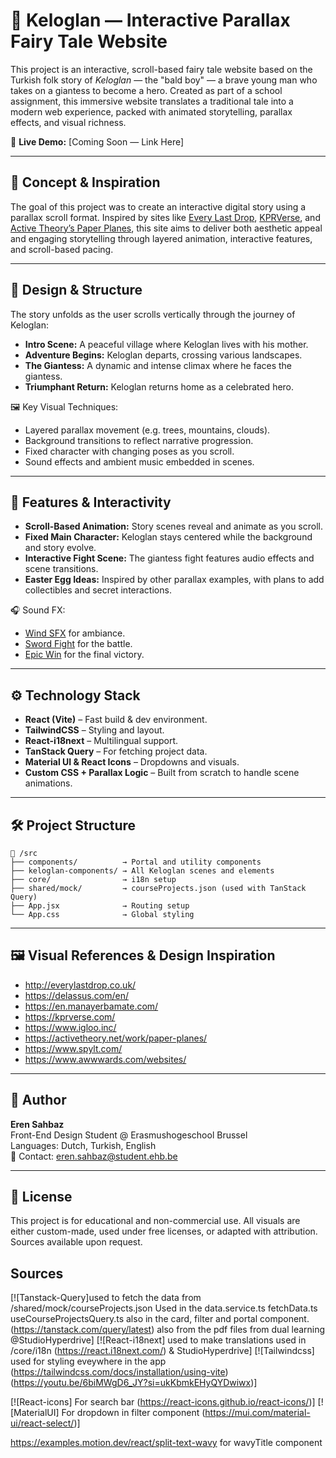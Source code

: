 # 🌱 Keloglan — Interactive Parallax Fairy Tale Website

This project is an interactive, scroll-based fairy tale website based on the Turkish folk story of _Keloglan_ — the "bald boy" — a brave young man who takes on a giantess to become a hero. Created as part of a school assignment, this immersive website translates a traditional tale into a modern web experience, packed with animated storytelling, parallax effects, and visual richness.

🔗 **Live Demo:** [Coming Soon — Link Here]

---

## 📖 Concept & Inspiration

The goal of this project was to create an interactive digital story using a parallax scroll format. Inspired by sites like [Every Last Drop](http://everylastdrop.co.uk/), [KPRVerse](https://kprverse.com/), and [Active Theory’s Paper Planes](https://activetheory.net/work/paper-planes), this site aims to deliver both aesthetic appeal and engaging storytelling through layered animation, interactive features, and scroll-based pacing.

---

## 🎨 Design & Structure

The story unfolds as the user scrolls vertically through the journey of Keloglan:

- **Intro Scene:** A peaceful village where Keloglan lives with his mother.
- **Adventure Begins:** Keloglan departs, crossing various landscapes.
- **The Giantess:** A dynamic and intense climax where he faces the giantess.
- **Triumphant Return:** Keloglan returns home as a celebrated hero.

🖼 Key Visual Techniques:

- Layered parallax movement (e.g. trees, mountains, clouds).
- Background transitions to reflect narrative progression.
- Fixed character with changing poses as you scroll.
- Sound effects and ambient music embedded in scenes.

---

## 🧠 Features & Interactivity

- **Scroll-Based Animation:** Story scenes reveal and animate as you scroll.
- **Fixed Main Character:** Keloglan stays centered while the background and story evolve.
- **Interactive Fight Scene:** The giantess fight features audio effects and scene transitions.
- **Easter Egg Ideas:** Inspired by other parallax examples, with plans to add collectibles and secret interactions.

🎧 Sound FX:

- [Wind SFX](https://pixabay.com/sound-effects/winds-sound-effects-304060/) for ambiance.
- [Sword Fight](https://pixabay.com/sound-effects/sword-sound-260274/) for the battle.
- [Epic Win](https://pixabay.com/sound-effects/ascent-braam-magma-brass-d-cinematic-trailer-sound-effect-222269/) for the final victory.

---

## ⚙️ Technology Stack

- **React (Vite)** – Fast build & dev environment.
- **TailwindCSS** – Styling and layout.
- **React-i18next** – Multilingual support.
- **TanStack Query** – For fetching project data.
- **Material UI & React Icons** – Dropdowns and visuals.
- **Custom CSS + Parallax Logic** – Built from scratch to handle scene animations.

---

## 🛠 Project Structure

```
📁 /src
├── components/          → Portal and utility components
├── keloglan-components/ → All Keloglan scenes and elements
├── core/                → i18n setup
├── shared/mock/         → courseProjects.json (used with TanStack Query)
├── App.jsx              → Routing setup
└── App.css              → Global styling
```

---

## 🖼 Visual References & Design Inspiration

- http://everylastdrop.co.uk/
- https://delassus.com/en/
- https://en.manayerbamate.com/
- https://kprverse.com/
- https://www.igloo.inc/
- https://activetheory.net/work/paper-planes/
- https://www.spylt.com/
- https://www.awwwards.com/websites/

---

## 👤 Author

**Eren Sahbaz**  
Front-End Design Student @ Erasmushogeschool Brussel  
Languages: Dutch, Turkish, English  
📧 Contact: eren.sahbaz@student.ehb.be

---

## 🔖 License

This project is for educational and non-commercial use. All visuals are either custom-made, used under free licenses, or adapted with attribution. Sources available upon request.

## Sources

[![Tanstack-Query]used to fetch the data from /shared/mock/courseProjects.json Used in the data.service.ts fetchData.ts useCourseProjectsQuery.ts also in the card, filter and portal component. (https://tanstack.com/query/latest) also from the pdf files from dual learning @StudioHyperdrive]
[![React-i18next] used to make translations used in /core/i18n (https://react.i18next.com/) & StudioHyperdrive]
[![Tailwindcss] used for styling eveywhere in the app (https://tailwindcss.com/docs/installation/using-vite)(https://youtu.be/6biMWgD6_JY?si=ukKbmkEHyQYDwiwx)]

[![React-icons] For search bar (https://react-icons.github.io/react-icons/)]
[![MaterialUI] For dropdown in filter component (https://mui.com/material-ui/react-select/)]

https://examples.motion.dev/react/split-text-wavy for wavyTitle component
